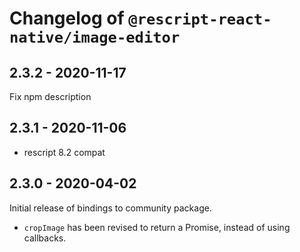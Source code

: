 # Changelog of `@rescript-react-native/image-editor`

## 2.3.2 - 2020-11-17

Fix npm description

## 2.3.1 - 2020-11-06

- rescript 8.2 compat

## 2.3.0 - 2020-04-02

Initial release of bindings to community package.

- `cropImage` has been revised to return a Promise, instead of using callbacks.
